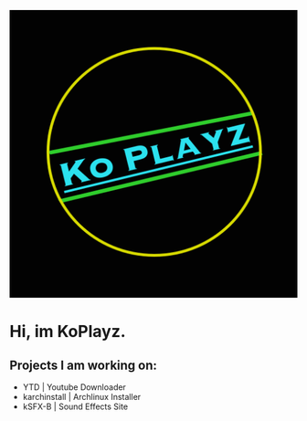 ![](koplayz.png)

# Hi, im KoPlayz.

## Projects I am working on:

* YTD | Youtube Downloader
* karchinstall | Archlinux Installer
* kSFX-B | Sound Effects Site

